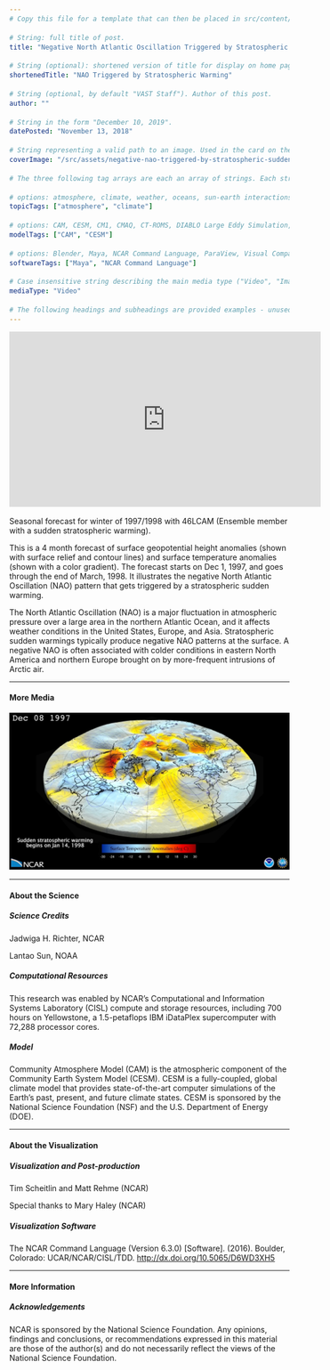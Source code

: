 ```yaml
---
# Copy this file for a template that can then be placed in src/content/visualizations. The name of this file will be used as the URL for the post.

# String: full title of post.
title: "Negative North Atlantic Oscillation Triggered by Stratospheric Sudden Warming"

# String (optional): shortened version of title for display on home page in card.
shortenedTitle: "NAO Triggered by Stratospheric Warming"

# String (optional, by default "VAST Staff"). Author of this post.
author: ""

# String in the form "December 10, 2019".
datePosted: "November 13, 2018" 

# String representing a valid path to an image. Used in the card on the main page. Likely to be in the form "/src/assets/..." for images located in src/assets.
coverImage: "/src/assets/negative-nao-triggered-by-stratospheric-sudden-warming.jpg"

# The three following tag arrays are each an array of strings. Each string (case insensitive) represents a filter from the front page. Tags that do not correspond to a current filter will be ignored for filtering.

# options: atmosphere, climate, weather, oceans, sun-earth interactions, fire dynamics, solid earth, recent publications, experimental technologies
topicTags: ["atmosphere", "climate"]

# options: CAM, CESM, CM1, CMAQ, CT-ROMS, DIABLO Large Eddy Simulation, HRRR, HWRF, MPAS, SIMA, WACCM, WRF
modelTags: ["CAM", "CESM"]

# options: Blender, Maya, NCAR Command Language, ParaView, Visual Comparator, VAPOR
softwareTags: ["Maya", "NCAR Command Language"]

# Case insensitive string describing the main media type ("Video", "Image", "App", etc). This is displayed in the post heading as a small tag above the title.
mediaType: "Video"

# The following headings and subheadings are provided examples - unused ones can be deleted. All Markdown content below will be rendered in the frontend.
---
```


<iframe width="560" height="315" src="https://www.youtube.com/embed/ZjFtxeciPug?si=6U64-BlWwd9Fi1so" title="YouTube video player" frameborder="0" allow="accelerometer; autoplay; clipboard-write; encrypted-media; gyroscope; picture-in-picture; web-share" referrerpolicy="strict-origin-when-cross-origin" allowfullscreen></iframe>

Seasonal forecast for winter of 1997/1998 with 46LCAM (Ensemble member with a sudden stratospheric warming).

This is a 4 month forecast of surface geopotential height anomalies (shown with surface relief and contour lines) and surface temperature anomalies (shown with a color gradient). The forecast starts on Dec 1, 1997, and goes through the end of March, 1998. It illustrates the negative North Atlantic Oscillation (NAO) pattern that gets triggered by a stratospheric sudden warming.

The North Atlantic Oscillation (NAO) is a major fluctuation in atmospheric pressure over a large area in the northern Atlantic Ocean, and it affects weather conditions in the United States, Europe, and Asia. Stratospheric sudden warmings typically produce negative NAO patterns at the surface. A negative NAO is often associated with colder conditions in eastern North America and northern Europe brought on by more-frequent intrusions of Arctic air.

___

#### More Media

![Negative North Atlantic Oscillation Triggered by Stratospheric Sudden Warming](../../assets/negative-nao-triggered-by-stratospheric-sudden-warming.jpg)

___

#### About the Science

##### Science Credits

Jadwiga H. Richter, NCAR

Lantao Sun, NOAA

##### Computational Resources

This research was enabled by NCAR’s Computational and Information Systems Laboratory (CISL)  compute and storage resources, including 700 hours on Yellowstone,  a 1.5-petaflops IBM iDataPlex supercomputer with 72,288 processor cores.

##### Model

Community Atmosphere Model (CAM) is the atmospheric component of the Community Earth System Model (CESM).  CESM is a fully-coupled, global climate model that provides state-of-the-art computer simulations of the Earth’s past, present, and future climate states.  CESM is sponsored by the National Science Foundation (NSF) and the U.S. Department of Energy (DOE).

___

#### About the Visualization

##### Visualization and Post-production

Tim Scheitlin and Matt Rehme (NCAR)

Special thanks to Mary Haley (NCAR)

##### Visualization Software

The NCAR Command Language (Version 6.3.0)  [Software]. (2016). Boulder, Colorado: UCAR/NCAR/CISL/TDD.  http://dx.doi.org/10.5065/D6WD3XH5

___

#### More Information

##### Acknowledgements

NCAR is sponsored by the National Science Foundation. Any opinions, findings and conclusions, or recommendations expressed in this material are those of the author(s) and do not necessarily reflect the views of the National Science Foundation.
